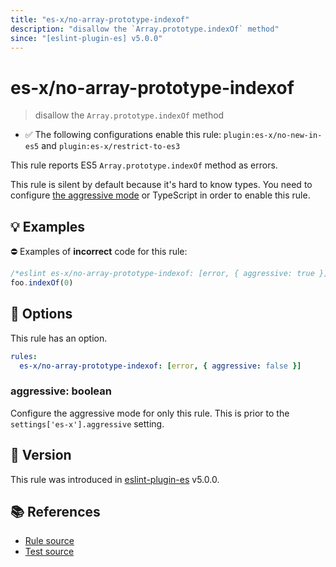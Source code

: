 ```yaml
---
title: "es-x/no-array-prototype-indexof"
description: "disallow the `Array.prototype.indexOf` method"
since: "[eslint-plugin-es] v5.0.0"
---
```


# es-x/no-array-prototype-indexof
> disallow the `Array.prototype.indexOf` method

- ✅ The following configurations enable this rule: `plugin:es-x/no-new-in-es5` and `plugin:es-x/restrict-to-es3`

This rule reports ES5 `Array.prototype.indexOf` method as errors.

This rule is silent by default because it's hard to know types. You need to configure [the aggressive mode](https://github.com/eslint-community/eslint-plugin-es-x/tree/master/docs/#the-aggressive-mode) or TypeScript in order to enable this rule.

## 💡 Examples

⛔ Examples of **incorrect** code for this rule:

<eslint-playground type="bad">

```js
/*eslint es-x/no-array-prototype-indexof: [error, { aggressive: true }] */
foo.indexOf(0)
```

</eslint-playground>

## 🔧 Options

This rule has an option.

```yaml
rules:
  es-x/no-array-prototype-indexof: [error, { aggressive: false }]
```

### aggressive: boolean

Configure the aggressive mode for only this rule.
This is prior to the `settings['es-x'].aggressive` setting.

## 🚀 Version

This rule was introduced in [eslint-plugin-es] v5.0.0.

[eslint-plugin-es]: https://github.com/mysticatea/eslint-plugin-es

## 📚 References

- [Rule source](https://github.com/eslint-community/eslint-plugin-es-x/blob/master/lib/rules/no-array-prototype-indexof.js)
- [Test source](https://github.com/eslint-community/eslint-plugin-es-x/blob/master/tests/lib/rules/no-array-prototype-indexof.js)
